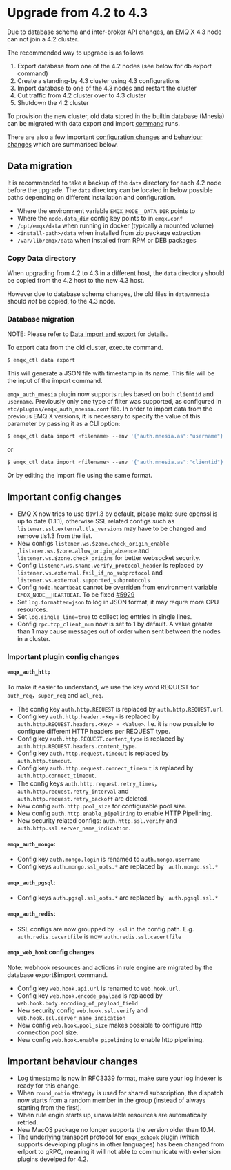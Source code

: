 # Upgrade from 4.2 to 4.3

Due to database schema and inter-broker API changes, an EMQ X 4.3 node can not
join a 4.2 cluster.

The recommended way to upgrade is as follows

1. Export database from one of the 4.2 nodes (see below for db export command)
1. Create a standing-by 4.3 cluster using 4.3 configurations
1. Import database to one of the 4.3 nodes and restart the cluster
1. Cut traffic from 4.2 cluster over to 4.3 cluster
1. Shutdown the 4.2 cluster

To provision the new cluster, old data stored in the builtin database (Mnesia)
can be migrated with data export and import [command](#database-migration) runs.

There are also a few important [configuration changes](#important-config-changes)
and [behaviour changes](#important-behaviour-changes) which are summarised below.

## Data migration

It is recommended to take a backup of the `data` directory for each 4.2 node before
the upgrade. The `data` directory can be located in below possible paths depending
on different installation and configuration.

* Where the environment variable `EMQX_NODE__DATA_DIR` points to
* Where the `node.data_dir` config key points to in `emqx.conf`
* `/opt/emqx/data` when running in docker (typically a mounted volume)
* `<install-path>/data` when installed from zip package extraction
* `/var/lib/emqx/data` when installed from RPM or DEB packages

### Copy Data directory

When upgrading from 4.2 to 4.3 in a different host,
the `data` directory should be copied from the 4.2 host to the new 4.3 host.

However due to database schema changes, the old files in `data/mnesia` should *not* be copied,
to the 4.3 node.

### Database migration

NOTE: Please refer to [Data import and export](../advanced/data-import-and-export.md) for details.

To export data from the old cluster, execute command.
```bash
$ emqx_ctl data export
```

This will generate a JSON file with timestamp in its name. This file will be the input of the import command.

`emqx_auth_mnesia` plugin now supports rules based on both `clientid` and `username`.
Previously only one type of filter was supported, as configured in `etc/plugins/emqx_auth_mnesia.conf` file.
In order to import data from the previous EMQ X versions, it is necessary to specify the value of this parameter by passing it as a CLI option:

```bash
$ emqx_ctl data import <filename> --env '{"auth.mnesia.as":"username"}'
```

or

```bash
$ emqx_ctl data import <filename> --env '{"auth.mnesia.as":"clientid"}'
```

Or by editing the import file using the same format.

## Important config changes

- EMQ X now tries to use tlsv1.3 by default, please make sure openssl is up to date (1.1.1), otherwise SSL related configs such as `listener.ssl.external.tls_versions` may have to be changed and remove tls1.3 from the list.
- New configs `listener.ws.$zone.check_origin_enable` ,`listener.ws.$zone.allow_origin_absence` and `listener.ws.$zone.check_origins` for better websocket security.
- Config `listener.ws.$name.verify_protocol_header` is replaced by `listener.ws.external.fail_if_no_subprotocol` and `listener.ws.external.supported_subprotocols`
- Config `node.heartbeat` cannot be overriden from environment variable `EMQX_NODE__HEARTBEAT`. To be fixed [#5929](https://github.com/emqx/emqx/issues/5929)
- Set `log.formatter=json` to log in JSON format, it may requre more CPU resources.
- Set `log.single_line=true` to collect log entries in single lines.
- Config `rpc.tcp_client_num` now is set to 1 by default. A value greater than 1 may cause messages out of order when sent between the nodes in a cluster.

### Important plugin config changes

#### `emqx_auth_http`

To make it easier to understand, we use the key word REQUEST for `auth_req`，`super_req` and `acl_req`.

- The config key `auth.http.REQUEST` is replaced by `auth.http.REQUEST.url`.
- Config key `auth.http.header.<Key>` is replaced by `auth.http.REQUEST.headers.<Key> = <Value>`. I.e. it is now possible to configure different HTTP headers per REQUEST type.
- Config key `auth.http.REQUEST.content_type` is replaced by `auth.http.REQUEST.headers.content_type`.
- Config key `auth.http.request.timeout` is replaced by `auth.http.timeout`.
- Config key `auth.http.request.connect_timeout` is replaced by `auth.http.connect_timeout`.
- The config keys `auth.http.request.retry_times`，`auth.http.request.retry_interval` and `auth.http.request.retry_backoff` are deleted.
- New config `auth.http.pool_size` for configurable pool size.
- New config `auth.http.enable_pipelining` to enable HTTP Pipelining.
- New security related configs: `auth.http.ssl.verify` and `auth.http.ssl.server_name_indication`.

#### `emqx_auth_mongo`:

- Config key `auth.mongo.login` is renamed to `auth.mongo.username`
- Config keys `auth.mongo.ssl_opts.*` are replaced by ` auth.mongo.ssl.*`

#### `emqx_auth_pgsql`:

- Config keys `auth.pgsql.ssl_opts.*` are replaced by ` auth.pgsql.ssl.*`

#### `emqx_auth_redis`:

- SSL configs are now groupped by `.ssl` in the config path. E.g. `auth.redis.cacertfile` is now `auth.redis.ssl.cacertfile`

#### `emqx_web_hook` config changes

Note: webhook resources and actions in rule engine are migrated by the database export&import command.

- Config key `web.hook.api.url` is renamed to `web.hook.url`.
- Config key `web.hook.encode_payload` is replaced by `web.hook.body.encoding_of_payload_field`
- New security config `web.hook.ssl.verify` and `web.hook.ssl.server_name_indication`
- New config `web.hook.pool_size` makes possible to configure http connection pool size.
- New config `web.hook.enable_pipelining` to enable http pipelining.

## Important behaviour changes

- Log timestamp is now in RFC3339 format, make sure your log indexer is ready for this change.
- When `round_robin` strategy is used for shared subscription, the dispatch now starts from a random member in the group (instead of always starting from the first).
- When rule engin starts up, unavailable resources are automatically retried.
- New MacOS package no longer supports the version older than 10.14.
- The underlying transport protocol for `emqx_exhook` plugin (which supports developing plugins in other languages) has been changed from erlport to gRPC,
  meaning it will not able to communicate with extension plugins develped for 4.2.

